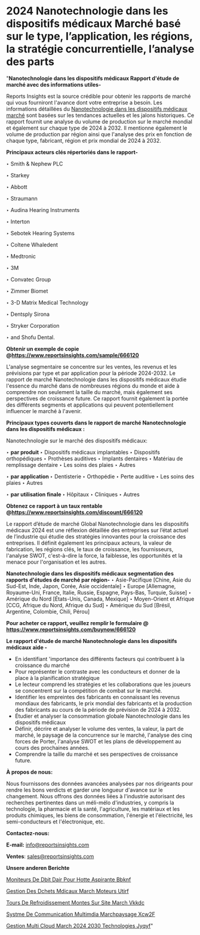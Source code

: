 # 2024 Nanotechnologie dans les dispositifs médicaux Marché basé sur le type, l’application, les régions, la stratégie concurrentielle, l’analyse des parts

"<strong>Nanotechnologie dans les dispositifs médicaux Rapport d'étude de marché avec des informations utiles-</strong>

Reports Insights est la source crédible pour obtenir les rapports de marché qui vous fourniront l'avance dont votre entreprise a besoin. Les informations détaillées du <a href=https://www.reportsinsights.com/sample/666120>Nanotechnologie dans les dispositifs médicaux marché</a> sont basées sur les tendances actuelles et les jalons historiques. Ce rapport fournit une analyse du volume de production sur le marché mondial et également sur chaque type de 2024 à 2032. Il mentionne également le volume de production par région ainsi que l'analyse des prix en fonction de chaque type, fabricant, région et prix mondial de 2024 à 2032.

<b>Principaux acteurs clés répertoriés dans le rapport-</b>

‣ Smith & Nephew PLC

‣ Starkey

‣ Abbott

‣ Straumann

‣ Audina Hearing Instruments

‣ Interton

‣ Sebotek Hearing Systems

‣ Coltene Whaledent

‣ Medtronic

‣ 3M

‣ Convatec Group

‣ Zimmer Biomet

‣ 3-D Matrix Medical Technology

‣ Dentsply Sirona

‣ Stryker Corporation

‣ and Shofu Dental.

<strong><b>Obtenir un exemple de copie @</b></strong><a href=https://www.reportsinsights.com/sample/666120><strong><b>https://www.reportsinsights.com/sample/666120</b></strong></a>

L'analyse segmentaire se concentre sur les ventes, les revenus et les prévisions par type et par application pour la période 2024-2032. Le rapport de marché Nanotechnologie dans les dispositifs médicaux étudie l'essence du marché dans de nombreuses régions du monde et aide à comprendre non seulement la taille du marché, mais également ses perspectives de croissance future. Ce rapport fournit également la portée des différents segments et applications qui peuvent potentiellement influencer le marché à l'avenir.

<strong>Principaux types couverts dans le rapport de marché Nanotechnologie dans les dispositifs médicaux :</strong>

Nanotechnologie sur le marché des dispositifs médicaux:

‣  <strong> par produit </strong>
‣ Dispositifs médicaux implantables
‣ Dispositifs orthopédiques
‣ Prothèses auditives
‣ Implants dentaires
‣ Matériau de remplissage dentaire
‣ Les soins des plaies
‣ Autres

‣  <strong> <strong> par application </strong> </strong>
‣ Dentisterie
‣ Orthopédie
‣ Perte auditive
‣ Les soins des plaies
‣ Autres

‣  <strong> par utilisation finale </strong>
‣ Hôpitaux
‣ Cliniques
‣ Autres

<strong><b>Obtenez ce rapport à un taux rentable @</b></strong><a href=https://www.reportsinsights.com/discount/666120><strong><b>https://www.reportsinsights.com/discount/666120</b></strong></a>

Le rapport d’étude de marché Global Nanotechnologie dans les dispositifs médicaux 2024 est une réflexion détaillée des entreprises sur l’état actuel de l’industrie qui étudie des stratégies innovantes pour la croissance des entreprises. Il définit également les principaux acteurs, la valeur de fabrication, les régions clés, le taux de croissance, les fournisseurs, l'analyse SWOT, c'est-à-dire la force, la faiblesse, les opportunités et la menace pour l'organisation et les autres.

<strong>Nanotechnologie dans les dispositifs médicaux segmentation des rapports d'études de marché par région-</strong>
‣ Asie-Pacifique [Chine, Asie du Sud-Est, Inde, Japon, Corée, Asie occidentale]
‣ Europe [Allemagne, Royaume-Uni, France, Italie, Russie, Espagne, Pays-Bas, Turquie, Suisse]
‣ Amérique du Nord [États-Unis, Canada, Mexique]
‣ Moyen-Orient et Afrique [CCG, Afrique du Nord, Afrique du Sud]
‣ Amérique du Sud [Brésil, Argentine, Colombie, Chili, Pérou]

<strong>Pour acheter ce rapport, veuillez remplir le formulaire @   <a href=https://www.reportsinsights.com/buynow/666120>https://www.reportsinsights.com/buynow/666120</a></strong>

<strong>Le rapport d'étude de marché Nanotechnologie dans les dispositifs médicaux aide -</strong>
<ul>
  <li>En identifiant 'importance des différents facteurs qui contribuent à la croissance du marché</li>
  <li>Pour représenter le contraste avec les conducteurs et donner de la place à la planification stratégique</li>
  <li>Le lecteur comprend les stratégies et les collaborations que les joueurs se concentrent sur la compétition de combat sur le marché.</li>
  <li>Identifier les empreintes des fabricants en connaissant les revenus mondiaux des fabricants, le prix mondial des fabricants et la production des fabricants au cours de la période de prévision de 2024 à 2032.</li>
  <li>Étudier et analyser la consommation globale Nanotechnologie dans les dispositifs médicaux</li>
  <li>Définir, décrire et analyser le volume des ventes, la valeur, la part de marché, le paysage de la concurrence sur le marché, l'analyse des cinq forces de Porter, l'analyse SWOT et les plans de développement au cours des prochaines années.</li>
  <li>Comprendre la taille du marché et ses perspectives de croissance future.</li>
</ul>
<strong>À propos de nous:</strong>

Nous fournissons des données avancées analysées par nos dirigeants pour rendre les bons verdicts et garder une longueur d'avance sur le changement. Nous offrons des données liées à l'industrie autorisant des recherches pertinentes dans un méli-mélo d'industries, y compris la technologie, la pharmacie et la santé, l'agriculture, les matériaux et les produits chimiques, les biens de consommation, l'énergie et l'électricité, les semi-conducteurs et l'électronique, etc.

<strong>Contactez-nous:</strong>

<strong>E-mail:</strong> <a href=mailto:info@reportsinsights.com>info@reportsinsights.com</a>

<strong>Ventes</strong>: <a href=mailto:sales@reportsinsights.com>sales@reportsinsights.com</a>

<strong>Unsere anderen Berichte</strong>

<a href=https://www.linkedin.com/pulse/moniteurs-de-d%C3%A9bit-dair-pour-hotte-aspirante-bbknf/>Moniteurs De Dbit Dair Pour Hotte Aspirante Bbknf</a>

<a href=https://www.linkedin.com/pulse/gestion-des-d%C3%A9chets-m%C3%A9dicaux-march%C3%A9-moteurs-utirf/>Gestion Des Dchets Mdicaux March Moteurs Utirf</a>

<a href=https://www.linkedin.com/pulse/tours-de-refroidissement-mont%C3%A9es-sur-site-march%C3%A9-vkkdc/>Tours De Refroidissement Montes Sur Site March Vkkdc</a>

<a href=https://www.linkedin.com/pulse/syst%C3%A8me-de-communication-multim%C3%A9dia-march%C3%A9paysage-xcw2f/>Systme De Communication Multimdia Marchpaysage Xcw2F</a>

<a href=https://www.linkedin.com/pulse/gestion-multi-cloud-march%C3%A9-2024-2030-technologies-jyqyf/>Gestion Multi Cloud March 2024 2030 Technologies Jyqyf</a>"
